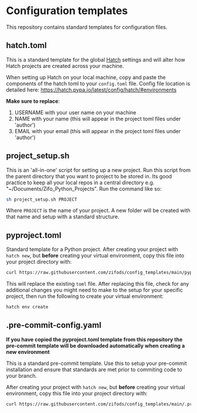 # Configuration templates

This repository contains standard templates for configuration files.

## hatch.toml

This is a standard template for the global <a href="https://hatch.pypa.io/latest/">Hatch</a> settings and will alter how Hatch projects are created across your machine. 

When setting up Hatch on your local machine, copy and paste the components of the hatch toml to your `config.toml` file. Config file location is detailed here: https://hatch.pypa.io/latest/config/hatch/#environments 

**Make sure to replace**:
1. USERNAME with your user name on your machine
2. NAME with your name (this will appear in the project toml files under 'author')
3. EMAIL with your email (this will appear in the project toml files under 'author')

##  project_setup.sh

This is an 'all-in-one' script for setting up a new project. Run this script from the parent directory that you want to project to be stored in. Its good practice to keep all your local repos in a central directory e.g. "~/Documents/Zifo_Python_Projects". Run the command like so:

```bash
sh project_setup.sh PROJECT
```

Where `PROJECT` is the name of your project. A new folder will be created with that name and setup with a standard structure.

## pyproject.toml

Standard template for a Python project. After creating your project with `hatch new`, but **before** creating your virtual environment, copy this file into your project directory with:

```bash
curl https://raw.githubusercontent.com/zifods/config_templates/main/pyproject.toml > pyproject.toml
```

This will replace the existing `toml` file. After replacing this file, check for any additional changes you might need to make to the setup for your specific project, then run the following to create your virtual environment:

```bash
hatch env create
```

## .pre-commit-config.yaml

**If you have copied the pyproject.toml template from this repository the pre-commit template will be downloaded automatically when creating a new environment**

This is a standard pre-commit template. Use this to setup your pre-commit installation and ensure that standards are met prior to commiting code to your branch.

After creating your project with `hatch new`, but **before** creating your virtual environment, copy this file into your project directory with:

```bash
curl https://raw.githubusercontent.com/zifods/config_templates/main/.pre-commit-config.yaml --output .pre-commit-config.yaml
```
